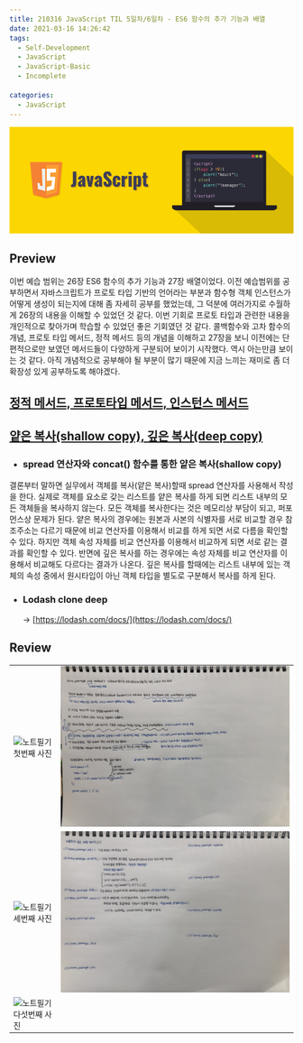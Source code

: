 ```yaml
---
title: 210316 JavaScript TIL 5일차/6일차 - ES6 함수의 추가 기능과 배열
date: 2021-03-16 14:26:42
tags:
  - Self-Development
  - JavaScript
  - JavaScript-Basic
  - Incomplete

categories:
  - JavaScript
---
```


![](/images/post_images/javascript_logo.png)

## Preview

이번 예습 범위는 26장 ES6 함수의 추가 기능과 27장 배열이었다. 이전 예습범위를 공부하면서 자바스크립트가 프로토 타입 기반의 언어라는 부분과 함수형 객체 인스턴스가 어떻게 생성이 되는지에 대해 좀 자세히 공부를 했었는데, 그 덕분에 여러가지로 수월하게 26장의 내용을 이해할 수 있었던 것 같다. 이번 기회로 프로토 타입과 관련한 내용을 개인적으로 찾아가며 학습할 수 있었던 좋은 기회였던 것 같다.
콜백함수와 고차 함수의 개념, 프로토 타입 메서드, 정적 메서드 등의 개념을 이해하고 27장을 보니 이전에는 단편적으로만 보였던 메서드들이 다양하게 구분되어 보이기 시작했다. 역시 아는만큼 보이는 것 같다.
아직 개념적으로 공부해야 될 부분이 많기 때문에 지금 느끼는 재미로 좀 더 확장성 있게 공부하도록 해야겠다.

## <ins><b>정적 메서드, 프로토타입 메서드, 인스턴스 메서드</b></ins>

  <!-- more -->

## <ins><b>얕은 복사(shallow copy), 깊은 복사(deep copy)</b></ins>

- ### spread 연산자와 concat() 함수를 통한 얕은 복사(shallow copy)

결론부터 말하면 실무에서 객체를 복사(얕은 복사)할때 spread 연산자를 사용해서 작성을 한다. 실제로 객체를 요소로 갖는 리스트를 얕은 복사를 하게 되면 리스트 내부의 모든 객체들을 복사하지 않는다. 모든 객체를 복사한다는 것은 메모리상 부담이 되고, 퍼포먼스상 문제가 된다.
얕은 복사의 경우에는 원본과 사본의 식별자를 서로 비교할 경우 참조주소는 다르기 때문에 비교 연산자를 이용해서 비교를 하게 되면 서로 다름을 확인할 수 있다. 하지만 객체 속성 자체를 비교 연산자를 이용해서 비교하게 되면 서로 같는 결과를 확인할 수 있다.
반면에 깊은 복사를 하는 경우에는 속성 자체를 비교 연산자를 이용해서 비교해도 다르다는 결과가 나온다.
깊은 복사를 할때에는 리스트 내부에 있는 객체의 속성 중에서 원시타입이 아닌 객체 타입을 별도로 구분해서 복사를 하게 된다.

- ### Lodash clone deep
  → [https://lodash.com/docs/](https://lodash.com/docs/)

## Review

<table>
  <tr>
    <td>
      <img src="/images/post_images/210316_javascript_note1.png" alt="노트필기 첫번째 사진">
    </td>
    <td>
      <img src="/images/post_images/210316_javascript_note2.png" alt="노트필기 두번째 사진">
    </td>
  </tr>
  <tr>
    <td>
      <img src="/images/post_images/210316_javascript_note3.png" alt="노트필기 세번째 사진">
    </td>
    <td>
      <img src="/images/post_images/210316_javascript_note4.png" alt="노트필기 네번째 사진">
    </td>
  </tr>
  <tr>
    <td>
      <img src="/images/post_images/210318_javascript_review_note1.png" alt="노트필기 다섯번째 사진">
    </td>
    <td>
    </td>
  </tr>
</table>
